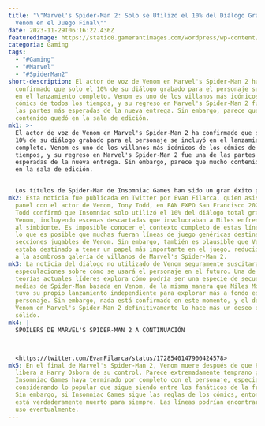 ```yaml
---
title: "\"Marvel's Spider-Man 2: Solo se Utilizó el 10% del Diálogo Grabado para
  Venom en el Juego Final\""
date: 2023-11-29T06:16:22.436Z
featuredimage: https://static0.gamerantimages.com/wordpress/wp-content/uploads/2023/11/spider-man-2-venom-voice-actor.jpg?q=50&fit=contain&w=1140&h=&dpr=1.5
categoria: Gaming
tags:
  - "#Gaming"
  - "#Marvel"
  - "#SpiderMan2"
short-description: El actor de voz de Venom en Marvel's Spider-Man 2 ha
  confirmado que solo el 10% de su diálogo grabado para el personaje se incluyó
  en el lanzamiento completo. Venom es uno de los villanos más icónicos de los
  cómics de todos los tiempos, y su regreso en Marvel's Spider-Man 2 fue una de
  las partes más esperadas de la nueva entrega. Sin embargo, parece que mucho
  contenido quedó en la sala de edición.
mk1: >-
  El actor de voz de Venom en Marvel's Spider-Man 2 ha confirmado que solo el
  10% de su diálogo grabado para el personaje se incluyó en el lanzamiento
  completo. Venom es uno de los villanos más icónicos de los cómics de todos los
  tiempos, y su regreso en Marvel's Spider-Man 2 fue una de las partes más
  esperadas de la nueva entrega. Sin embargo, parece que mucho contenido quedó
  en la sala de edición.


  Los títulos de Spider-Man de Insomniac Games han sido un gran éxito para Marvel. A pesar de su popularidad perdurable, el personaje a menudo había luchado por el reconocimiento crítico en el espacio de los videojuegos, aunque el potencial era evidente. Las críticas para Marvel's Spider-Man 2 fueron positivas en todos los aspectos. Aunque parece que Insomniac Games se centrará ahora en su título de Wolverine, no hay duda de que un futuro lanzamiento de Marvel's Spider-Man podría seguir explorando a Venom.
mk2: Esta noticia fue publicada en Twitter por Evan Filarca, quien asistió a un
  panel con el actor de Venom, Tony Todd, en FAN EXPO San Francisco 2023. Allí,
  Todd confirmó que Insomniac solo utilizó el 10% del diálogo total grabado para
  Venom, incluyendo escenas descartadas que involucraban a Miles enfrentándose
  al simbionte. Es imposible conocer el contexto completo de estas líneas, por
  lo que es posible que muchas fueran líneas de juego genéricas destinadas a las
  secciones jugables de Venom. Sin embargo, también es plausible que Venom
  estaba destinado a tener un papel más importante en el juego, reducido debido
  a la asombrosa galería de villanos de Marvel's Spider-Man 2.
mk3: La noticia del diálogo no utilizado de Venom seguramente suscitará
  especulaciones sobre cómo se usará el personaje en el futuro. Una de las
  teorías actuales líderes explora cómo podría ser una especie de secuela a
  medias de Spider-Man basada en Venom, de la misma manera que Miles Morales
  tuvo su propio lanzamiento independiente para explorar más a fondo ese
  personaje. Sin embargo, nada está confirmado en este momento, y el destino de
  Venom en Marvel's Spider-Man 2 definitivamente lo hace más un deseo que algo
  sólido.
mk4: |-
  SPOILERS DE MARVEL'S SPIDER-MAN 2 A CONTINUACIÓN



  <https://twitter.com/EvanFilarca/status/1728540147900424578>
mk5: En el final de Marvel's Spider-Man 2, Venom muere después de que Peter
  libera a Harry Osborn de su control. Parece extremadamente temprano para que
  Insomniac Games haya terminado por completo con el personaje, especialmente
  considerando lo popular que sigue siendo entre los fanáticos de la franquicia.
  Sin embargo, si Insomniac Games sigue las reglas de los cómics, entonces nadie
  está verdaderamente muerto para siempre. Las líneas podrían encontrar algún
  uso eventualmente.
---
```

